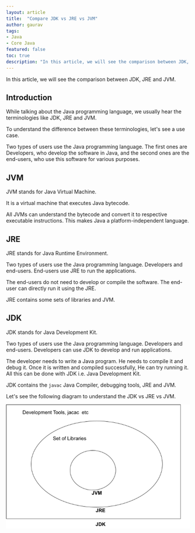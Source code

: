 ```yaml
---
layout: article
title:  "Compare JDK vs JRE vs JVM"
author: gaurav
tags: 
- Java
- Core Java
featured: false
toc: true
description: "In this article, we will see the comparison between JDK, JRE and JVM."
---
```


In this article, we will see the comparison between JDK, JRE and JVM.

## Introduction

While talking about the Java programming language, we usually hear the terminologies like  JDK, JRE and JVM.

To understand the difference between these terminologies, let's see a use case.

Two types of users use the Java programming language. The first ones are Developers, who develop the software in Java, and the second ones are the end-users, who use this software for various purposes.

## JVM

JVM stands for Java Virtual Machine.

It is a virtual machine that executes Java bytecode. 

All JVMs can understand the bytecode and convert it to respective executable instructions. This makes Java a platform-independent language.

## JRE 

JRE stands for Java Runtime Environment.

Two types of users use the Java programming language. Developers and end-users. End-users use JRE to run the applications. 

The end-users do not need to develop or compile the software. The end-user can directly run it using the JRE.

JRE contains some sets of libraries and JVM.

## JDK

JDK stands for Java Development Kit.

Two types of users use the Java programming language. Developers and end-users. Developers can use JDK to develop and run applications. 

The developer needs to write a Java program. He needs to compile it and debug it. Once it is written and compiled successfully, He can try running it. All this can be done with JDK i.e. Java Development Kit.

JDK contains the `javac` Java Compiler, debugging tools, JRE and JVM.


Let's see the following diagram to understand the JDK vs JRE vs JVM.

![JDK vs JRE vs JVM](/assets/images/2023-11-08/jdk-vs-jre-vs-jvm.png)



